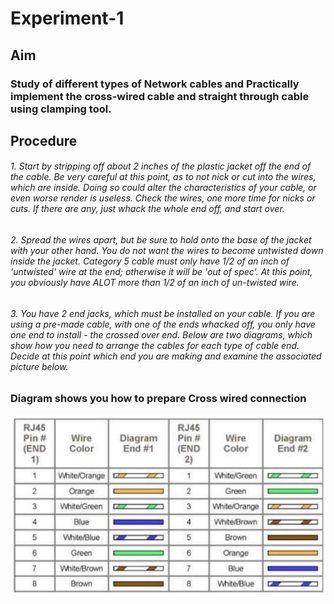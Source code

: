 # Experiment-1
## Aim
### Study of different types of Network cables and Practically implement the cross-wired cable and straight through cable using clamping tool.

## Procedure
###### 1. Start by stripping off about 2 inches of the plastic jacket off the end of the cable. Be very careful at this point, as to not nick or cut into the wires, which are inside. Doing so could alter the characteristics of your cable, or even worse render is useless. Check the wires, one more time for nicks or cuts. If there are any, just whack the whole end off, and start over.
###### 2. Spread the wires apart, but be sure to hold onto the base of the jacket with your other hand. You do not want the wires to become untwisted down inside the jacket. Category 5 cable must only have 1/2 of an inch of 'untwisted' wire at the end; otherwise it will be 'out of spec'. At this point, you obviously have ALOT more than 1/2 of an inch of un-twisted wire.
###### 3. You have 2 end jacks, which must be installed on your cable. If you are using a pre-made cable, with one of the ends whacked off, you only have one end to install - the crossed over end. Below are two diagrams, which show how you need to arrange the cables for each type of cable end. Decide at this point which end you are making and examine the associated picture below.

### Diagram shows you how to prepare Cross wired connection
![Alt Text](img.png)